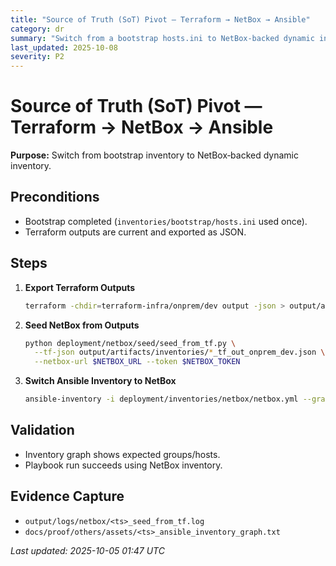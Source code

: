 ```yaml
---
title: "Source of Truth (SoT) Pivot — Terraform → NetBox → Ansible"
category: dr
summary: "Switch from a bootstrap hosts.ini to NetBox-backed dynamic inventory seeded from Terraform outputs."
last_updated: 2025-10-08
severity: P2
---
```


# Source of Truth (SoT) Pivot — Terraform → NetBox → Ansible

**Purpose:** Switch from bootstrap inventory to NetBox‑backed dynamic inventory.

## Preconditions
- Bootstrap completed (`inventories/bootstrap/hosts.ini` used once).
- Terraform outputs are current and exported as JSON.

## Steps
1. **Export Terraform Outputs**
   ```bash
   terraform -chdir=terraform-infra/onprem/dev output -json > output/artifacts/inventories/$(date -Iseconds)_tf_out_onprem_dev.json
   ```
2. **Seed NetBox from Outputs**
   ```bash
   python deployment/netbox/seed/seed_from_tf.py \
     --tf-json output/artifacts/inventories/*_tf_out_onprem_dev.json \
     --netbox-url $NETBOX_URL --token $NETBOX_TOKEN
   ```
3. **Switch Ansible Inventory to NetBox**
   ```bash
   ansible-inventory -i deployment/inventories/netbox/netbox.yml --graph
   ```

## Validation
- Inventory graph shows expected groups/hosts.
- Playbook run succeeds using NetBox inventory.

## Evidence Capture
- `output/logs/netbox/<ts>_seed_from_tf.log`
- `docs/proof/others/assets/<ts>_ansible_inventory_graph.txt`

_Last updated: 2025-10-05 01:47 UTC_
